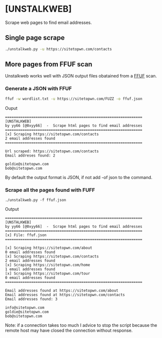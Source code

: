 # [UNSTALKWEB]

Scrape web pages to find email addresses.

## Single page scrape

``` bash
./unstalkweb.py -u https://sitetopwn.com/contacts
```

## More pages from FFUF scan

Unstalkweb works well with JSON output files obatained from a [FFUF](https://github.com/ffuf/ffuf) scan.

### Generate a JSON with FFUF

``` bash
ffuf -w wordlist.txt -u https://sitetopwn.com/FUZZ -o ffuf.json
```

Ouput

``` text
===============================================================
[UNSTALKWEB]
by yy66 [@0xyy66]  -  Scrape html pages to find email addresses
===============================================================
[x] Scraping https://sitetopwn.com/contacts
2 email addresses found
=============================================================== 

Url scraped: https://sitetopwn.com/contacts
Email addreses found: 2

goldie@sitetopwn.com
bob@sitetopwn.com
```

By default the output format is JSON, if not add -of json to the command.

### Scrape all the pages found with FUFF

```
./unstalkweb.py -f ffuf.json
```

Output

``` text
===============================================================
[UNSTALKWEB]
by yy66 [@0xyy66]  -  Scrape html pages to find email addresses
===============================================================
[x] File: ffuf.json
===============================================================

[x] Scraping https://sitetopwn.com/about
0 email addresses found
[x] Scraping https://sitetopwn.com/contacts
2 email addresses found
[x] Scraping https://sitetopwn.com/home
1 email addresses found
[x] Scraping https://sitetopwn.com/tour
0 email addresses found
===============================================================

Email addresses found at https://sitetopwn.com/about
Email addresses found at https://sitetopwn.com/contacts
Email addresses found: 3

info@sitetopwn.com
goldie@sitetopwn.com
bob@sitetopwn.com
```

Note: if a connection takes too much I advice to stop the script because the remote host may have closed the connection without response.